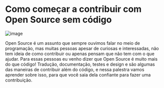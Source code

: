 # Como começar a contribuir com Open Source sem código
![image](https://user-images.githubusercontent.com/44537285/191752931-5185f063-5071-4cb7-bbe4-e1af9f1ffbb7.png)

Open Source é um assunto que sempre ouvimos falar no meio de programação, mas muitas pessoas apesar de curiosas e interessadas, não tem ideia de como contribuir ou apenas pensam que não tem com o que ajudar.
Para essas pessoas eu venho dizer que Open Source é muito mais do que código! Tradução, documentação, testes e design e são algumas das maneiras de contribuir além do código, e nessa palestra vamos aprender sobre isso, para que você saia dela confiante para fazer uma contribuição.
